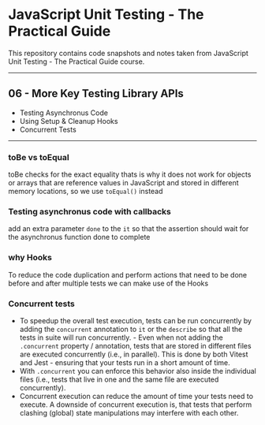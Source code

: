# JavaScript Unit Testing - The Practical Guide

This repository contains code snapshots and notes taken from JavaScript Unit Testing - The Practical Guide course.

---

## 06 - More Key Testing Library APIs

-   Testing Asynchronus Code
-   Using Setup & Cleanup Hooks
-   Concurrent Tests

---

### toBe vs toEqual

toBe checks for the exact equality thats is why it does not work for objects or arrays that are reference values in JavaScript and stored in different memory locations, so we use `toEqual()` instead

### Testing asynchronus code with callbacks

add an extra parameter `done` to the `it` so that the assertion should wait for the asynchronus function done to complete

### why Hooks

To reduce the code duplication and perform actions that need to be done before and after multiple tests we can make use of the Hooks

### Concurrent tests

-   To speedup the overall test execution, tests can be run concurrently by adding the `concurrent` annotation to `it` or the `describe` so that all the tests in suite will run concurrently. - Even when not adding the `.concurrent` property / annotation, tests that are stored in different files are executed concurrently (i.e., in parallel). This is done by both Vitest and Jest - ensuring that your tests run in a short amount of time.
-   With `.concurrent` you can enforce this behavior also inside the individual files (i.e., tests that live in one and the same file are executed concurrently).
-   Concurrent execution can reduce the amount of time your tests need to execute. A downside of concurrent execution is, that tests that perform clashing (global) state manipulations may interfere with each other.
